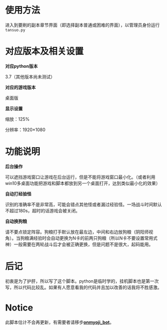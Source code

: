 # 使用方法

进入到要刷的副本章节界面（即选择副本普通或困难的界面），以管理员身份运行`tansuo.py`



# 对应版本及相关设置

**对应python版本**

3.7（其他版本尚未测试）

**对应的游戏版本**

桌面版

**显示设置**

缩放：125%

分辨率：1920×1080



# 功能说明

**后台操作**

可以遮挡游戏窗口让游戏在后台运行，但是不能将游戏窗口最小化。（或者利用win10多桌面功能把游戏和脚本都放到另一个桌面打开，达到类似最小化的效果）

**自动打经验怪**

识别的准确率不是非常高，可能会错点其他怪或者漏过经验怪。一场战斗时间默认不超过180s，超时的话游戏会被关闭。

**自动换狗粮**

请不要点锁定阵容。狗粮打手默认放在最左边，中间和右边放狗粮（阴阳师视角）。当狗粮满经验时会自动更换为N卡的前两只狗粮（所以N卡不要设置常用式神）一般需要在两轮战斗后才会被正确更换，但是问题不是很大，起码能用。



# 后记

初衷是为了护肝，所以写了这个脚本。python是临时学的，挂机脚本也是第一次写，所以代码比较乱。如果有人愿意看我的代码并且加以改善的话我将不胜感激。



# Notice

此脚本估计不会再更新，有需要者请移步[**onmyoji_bot**](https://github.com/AcademicDog/onmyoji_bot)。